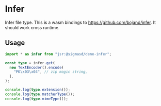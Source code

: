 # Infer

Infer file type. This is a wasm bindings to https://github.com/bojand/infer. It
should work cross runtime.

## Usage

```ts
import * as infer from "jsr:@sigmasd/deno-infer";

const type = infer.get(
  new TextEncoder().encode(
    "PK\x03\x04", // zip magic string,
  ),
);

console.log(type.extension());
console.log(type.matcherType());
console.log(type.mimeType());
```
